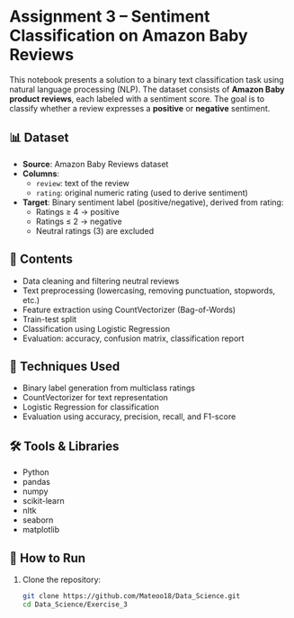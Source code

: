 # Assignment 3 – Sentiment Classification on Amazon Baby Reviews

This notebook presents a solution to a binary text classification task using natural language processing (NLP). The dataset consists of **Amazon Baby product reviews**, each labeled with a sentiment score. The goal is to classify whether a review expresses a **positive** or **negative** sentiment.

## 📊 Dataset

- **Source**: Amazon Baby Reviews dataset
- **Columns**:
  - `review`: text of the review
  - `rating`: original numeric rating (used to derive sentiment)
- **Target**: Binary sentiment label (positive/negative), derived from rating:
  - Ratings ≥ 4 → positive
  - Ratings ≤ 2 → negative
  - Neutral ratings (3) are excluded

## 📌 Contents

- Data cleaning and filtering neutral reviews
- Text preprocessing (lowercasing, removing punctuation, stopwords, etc.)
- Feature extraction using CountVectorizer (Bag-of-Words)
- Train-test split
- Classification using Logistic Regression
- Evaluation: accuracy, confusion matrix, classification report

## 🧠 Techniques Used

- Binary label generation from multiclass ratings
- CountVectorizer for text representation
- Logistic Regression for classification
- Evaluation using accuracy, precision, recall, and F1-score

## 🛠️ Tools & Libraries

- Python
- pandas
- numpy
- scikit-learn
- nltk
- seaborn
- matplotlib

## 🚀 How to Run

1. Clone the repository:
   ```bash
   git clone https://github.com/Mateoo18/Data_Science.git
   cd Data_Science/Exercise_3
